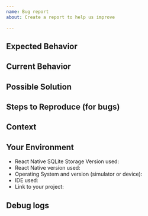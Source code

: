 ```yaml
---
name: Bug report
about: Create a report to help us improve

---
```


<!--- Provide a general summary of the issue in the Title above --> 

## Expected Behavior
<!--- If you're describing a bug, tell us what should happen -->
<!--- If you're suggesting a change/improvement, tell us how it should work -->

## Current Behavior
<!--- If describing a bug, tell us what happens instead of the expected behavior -->
<!--- If suggesting a change/improvement, explain the difference from current behavior -->

## Possible Solution
<!--- Not obligatory, but suggest a fix/reason for the bug, -->
<!--- or ideas how to implement the addition or change -->

## Steps to Reproduce (for bugs)
<!--- Provide a link to a live example, or - -->
<!--- Fork the jsfiddle to reproduce https://codepen.io/alphalpha/pen/oqKJgG ->
<!--- Important - if you are having issues with SQL, make sure you provide a runnable example else we may not be able to reproduce the problem !-->

## Context
<!--- How has this issue affected you? What are you trying to accomplish? -->
<!--- Providing context helps us come up with a solution that is most useful in the real world -->

## Your Environment
<!--- Include as many relevant details about the environment you experienced the bug in -->
* React Native SQLite Storage Version used:
* React Native version used:
* Operating System and version (simulator or device):
* IDE used:
* Link to your project:

## Debug logs
<!-- Attach debug logs from your IDE -->
<!-- Console output from React Native Remote Debugger -->

